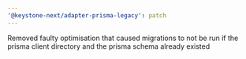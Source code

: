 ```yaml
---
'@keystone-next/adapter-prisma-legacy': patch
---
```


Removed faulty optimisation that caused migrations to not be run if the prisma client directory and the prisma schema already existed
